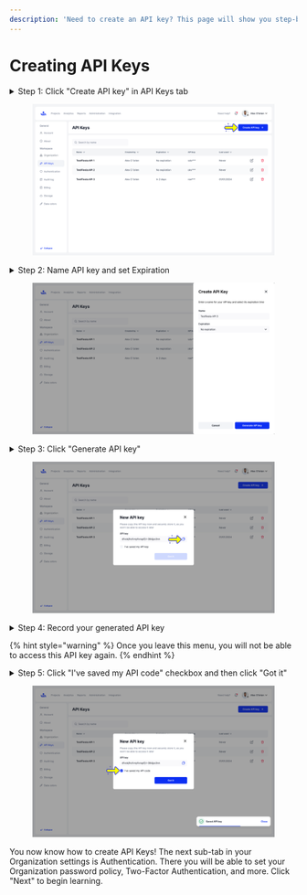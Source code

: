 ```yaml
---
description: 'Need to create an API key? This page will show you step-by-step how to do so:'
---
```


# Creating API Keys

<details>

<summary>Step 1: Click "Create API key" in API Keys tab</summary>

On the API Keys tab, click the "Create API key" button, which can be found on the top right side of the screen. This will open the "Create API Key" menu

</details>

<figure><img src="../../../.gitbook/assets/API (4).png" alt=""><figcaption></figcaption></figure>

<details>

<summary>Step 2: Name API key and set Expiration </summary>

You can name your API key and set its expiration date. Optionally you can set the API Key to have no expiration. Both the name and expiration date can be changed later.&#x20;

</details>

<figure><img src="../../../.gitbook/assets/API-1 (2).png" alt=""><figcaption></figcaption></figure>

<details>

<summary>Step 3: Click "Generate API key" </summary>

This will bring up the "New API Key" menu

</details>

<figure><img src="../../../.gitbook/assets/API-2 (1).png" alt=""><figcaption></figcaption></figure>

<details>

<summary>Step 4: Record your generated API key</summary>

Securely store your API key either on your computer or by hand.&#x20;

</details>

{% hint style="warning" %}
Once you leave this menu, you will not be able to access this API key again.
{% endhint %}

<details>

<summary>Step 5: Click "I've saved my API code" checkbox and then click "Got it" </summary>

Once you have securely stored your API key, confirm you have done so by clicking "I've saved my API code" and then close the menu by clicking "Got it"&#x20;

</details>

<figure><img src="../../../.gitbook/assets/API-3.png" alt=""><figcaption></figcaption></figure>

You now know how to create API Keys! The next sub-tab in your Organization settings is Authentication. There you will be able to set your Organization password policy, Two-Factor Authentication, and more. Click "Next" to begin learning. &#x20;
